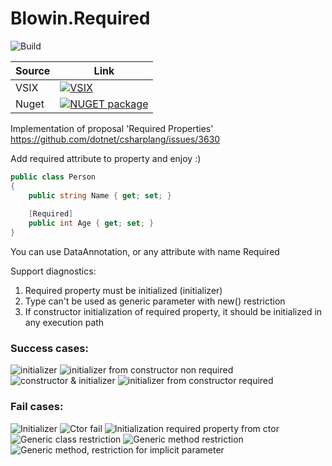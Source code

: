 # Blowin.Required

![Build](https://github.com/blowin/Blowin.Required/actions/workflows/dotnet.yml/badge.svg)

| Source      | Link |
| ----------- | ----------- |
| VSIX        | [![VSIX](https://img.shields.io/visual-studio-marketplace/v/Blowin.requiredproperty)](https://marketplace.visualstudio.com/items?itemName=Blowin.requiredproperty)       |
| Nuget       | [![NUGET package](https://img.shields.io/nuget/v/Blowin.Required.svg)](https://www.nuget.org/packages/Blowin.Required/)        |

Implementation of proposal 'Required Properties'
https://github.com/dotnet/csharplang/issues/3630

Add required attribute to property and enjoy :)

```c#
public class Person
{
    public string Name { get; set; }
    
    [Required]
    public int Age { get; set; }
}
```

You can use DataAnnotation, or any attribute with name Required

Support diagnostics:
1. Required property must be initialized (initializer)
2. Type can't be used as generic parameter with new() restriction
3. If constructor initialization of required property, it should be initialized in any execution path

### Success cases:


![initializer](https://github.com/blowin/Blowin.Required/blob/master/images/initializer_ok.jpg)
![initializer from constructor non required](https://github.com/blowin/Blowin.Required/blob/master/images/ctor_ok.PNG)
![constructor & initializer](https://github.com/blowin/Blowin.Required/blob/master/images/ctor_initializer_ok.PNG)
![initializer from constructor required](https://github.com/blowin/Blowin.Required/blob/master/images/ctor_required_initialization_ok.PNG)

### Fail cases:

![Initializer](https://github.com/blowin/Blowin.Required/blob/master/images/initializer.jpg)
![Ctor fail](https://github.com/blowin/Blowin.Required/blob/master/images/ctor_fail.jpg)
![Initialization required property from ctor](https://github.com/blowin/Blowin.Required/blob/master/images/ctor_required_initialization_fail.jpg)
![Generic class restriction](https://github.com/blowin/Blowin.Required/blob/master/images/generic_class_generic_restriction_fail.jpg)
![Generic method restriction](https://github.com/blowin/Blowin.Required/blob/master/images/generic_method_generic_restriction_fail.jpg)
![Generic method, restriction for implicit parameter](https://github.com/blowin/Blowin.Required/blob/master/images/generic_method_implicit_parameter_generic_restriction_fail.jpg)
